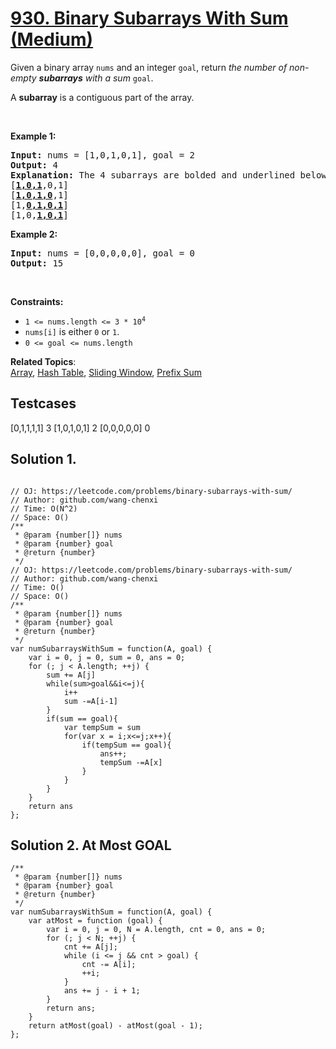# [930. Binary Subarrays With Sum (Medium)](https://leetcode.com/problems/binary-subarrays-with-sum/)

<p>Given a binary array <code>nums</code> and an integer <code>goal</code>, return <em>the number of non-empty <strong>subarrays</strong> with a sum</em> <code>goal</code>.</p>

<p>A <strong>subarray</strong> is a contiguous part of the array.</p>

<p>&nbsp;</p>
<p><strong>Example 1:</strong></p>

<pre><strong>Input:</strong> nums = [1,0,1,0,1], goal = 2
<strong>Output:</strong> 4
<strong>Explanation:</strong> The 4 subarrays are bolded and underlined below:
[<u><strong>1,0,1</strong></u>,0,1]
[<u><strong>1,0,1,0</strong></u>,1]
[1,<u><strong>0,1,0,1</strong></u>]
[1,0,<u><strong>1,0,1</strong></u>]
</pre>

<p><strong>Example 2:</strong></p>

<pre><strong>Input:</strong> nums = [0,0,0,0,0], goal = 0
<strong>Output:</strong> 15
</pre>

<p>&nbsp;</p>
<p><strong>Constraints:</strong></p>

<ul>
	<li><code>1 &lt;= nums.length &lt;= 3 * 10<sup>4</sup></code></li>
	<li><code>nums[i]</code> is either <code>0</code> or <code>1</code>.</li>
	<li><code>0 &lt;= goal &lt;= nums.length</code></li>
</ul>

**Related Topics**:  
[Array](https://leetcode.com/tag/array/), [Hash Table](https://leetcode.com/tag/hash-table/), [Sliding Window](https://leetcode.com/tag/sliding-window/), [Prefix Sum](https://leetcode.com/tag/prefix-sum/)

## Testcases

[0,1,1,1,1]
3
[1,0,1,0,1]
2
[0,0,0,0,0]
0

## Solution 1.

```JS

// OJ: https://leetcode.com/problems/binary-subarrays-with-sum/
// Author: github.com/wang-chenxi
// Time: O(N^2)
// Space: O()
/**
 * @param {number[]} nums
 * @param {number} goal
 * @return {number}
 */
// OJ: https://leetcode.com/problems/binary-subarrays-with-sum/
// Author: github.com/wang-chenxi
// Time: O()
// Space: O()
/**
 * @param {number[]} nums
 * @param {number} goal
 * @return {number}
 */
var numSubarraysWithSum = function(A, goal) {
    var i = 0, j = 0, sum = 0, ans = 0;
    for (; j < A.length; ++j) {
        sum += A[j]
        while(sum>goal&&i<=j){
            i++
            sum -=A[i-1]
        }
        if(sum == goal){
            var tempSum = sum
            for(var x = i;x<=j;x++){
                if(tempSum == goal){
                    ans++;
                    tempSum -=A[x]
                }
            }
        }
    }
    return ans
};

```

## Solution 2. At Most GOAL

```
/**
 * @param {number[]} nums
 * @param {number} goal
 * @return {number}
 */
var numSubarraysWithSum = function(A, goal) {
    var atMost = function (goal) {
        var i = 0, j = 0, N = A.length, cnt = 0, ans = 0;
        for (; j < N; ++j) {
            cnt += A[j];
            while (i <= j && cnt > goal) {
                cnt -= A[i];
                ++i;
            }
            ans += j - i + 1;
        }
        return ans;
    }
    return atMost(goal) - atMost(goal - 1);
};

```
